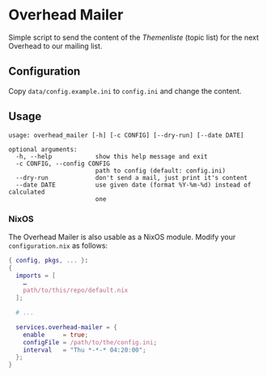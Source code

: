 # Overhead Mailer
Simple script to send the content of the *Themenliste* (topic list) for the next
Overhead to our mailing list.

## Configuration
Copy `data/config.example.ini` to `config.ini` and change the content.

## Usage
```
usage: overhead_mailer [-h] [-c CONFIG] [--dry-run] [--date DATE]

optional arguments:
  -h, --help            show this help message and exit
  -c CONFIG, --config CONFIG
                        path to config (default: config.ini)
  --dry-run             don't send a mail, just print it's content
  --date DATE           use given date (format %Y-%m-%d) instead of calculated
                        one
```

### NixOS
The Overhead Mailer is also usable as a NixOS module. Modify your
`configuration.nix` as follows:

```nix
{ config, pkgs, ... }:
{
  imports = [
    … 
    path/to/this/repo/default.nix
  ];

  # ...

  services.overhead-mailer = {
    enable     = true;
    configFile = /path/to/the/config.ini;
    interval   = "Thu *-*-* 04:20:00";
  };
}
```
